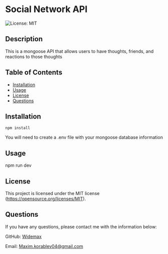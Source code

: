 # Social Network API
![License: MIT](https://img.shields.io/badge/License-MIT-yellow.svg)

## Description

This is a mongoose API that allows users to have thoughts, friends, and reactions to those thoughts

## Table of Contents

- [Installation](#installation)
- [Usage](#usage)
- [License](#license)
- [Questions](#questions)

## Installation

``npm install``

You will need to create a .env file with your mongoose database information

## Usage

npm run dev

## License

This project is licensed under the MIT license (https://opensource.org/licenses/MIT).


## Questions

If you have any questions, please contact me with the information below:

GitHub: [Widemax](https://github.com/Widemax)

Email: Maxim.korablev04@gmail.com
